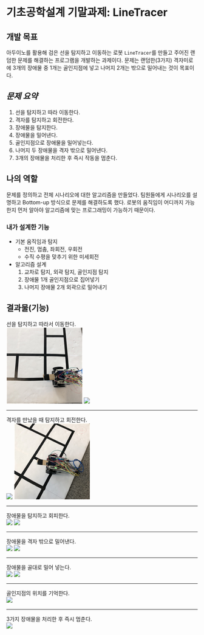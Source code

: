 # 기초공학설계 기말과제: LineTracer
## 개발 목표
아두이노를 활용해 검은 선을 탐지하고 이동하는 로봇 `LineTracer`를 만들고 주어진 랜덤한 문제를 해결하는 프로그램을 개발하는 과제이다. 문제는 랜덤한(3가지) 격자미로에 3개의 장애물 중 1개는 골인지점에 넣고 나머지 2개는 밖으로 밀어내는 것이 목표이다.

## ***문제 요약***
1. 선을 탐지하고 따라 이동한다.
2. 격자를 탐지하고 회전한다.
3. 장애물을 탐지한다.
4. 장애물을 밀어낸다.
5. 골인지점으로 장애물을 밀어넣는다.
6. 나머지 두 장애물을 격자 밖으로 밀어낸다.
7. 3개의 장애물을 처리한 후 즉시 작동을 멈춘다.

## 나의 역할
문제를 정의하고 전체 시나리오에 대한 알고리즘을 만들었다. 팀원들에게 시나리오를 설명하고 Bottom-up 방식으로 문제를 해결하도록 했다. 로봇의 움직임이 어디까지 가능한지 먼저 알아야 알고리즘에 맞는 프로그래밍이 가능하기 때문이다.

### 내가 설계한 기능
- 기본 움직임과 탐지
    - 전진, 멈춤, 좌회전, 우회전
    - 수직 수평을 맞추기 위한 미세회전
- 알고리즘 설계
    1. 교차로 탐지, 외곽 탐지, 골인지점 탐지
    2. 장애물 1개 골인지점으로 집어넣기
    3. 나머지 장애물 2개 외곽으로 밀어내기

## 결과물(기능)
선을 탐지하고 따라서 이동한다.  
<img src = "img/image01.png" width="200">
<img src = "img/image02.png" width="200">

---

격자를 만났을 때 탐지하고 회전한다.  
<img src = "img/image03.png" width="200">
<img src = "img/image04.png" width="200">

---

장애물을 탐지하고 회피한다.  
<img src = "img/image05.png" width="200">
<img src = "img/image06.png" width="200">

---

장애물을 격자 밖으로 밀어낸다.  
<img src = "img/image07.png" width="200">
<img src = "img/image08.png" width="200">

---

장애물을 골대로 밀어 넣는다.  
<img src = "img/image09.png" width="200">
<img src = "img/image10.png" width="200">

---

골인지점의 위치를 기억한다.  
<img src = "img/image11.png" width="200">

---

3가지 장애물을 처리한 후 즉시 멈춘다.  
<img src = "img/image12.png" width="200">
